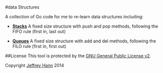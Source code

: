 #data Structures

A collection of Go code for me to re-learn data structures including:

* [**Stacks**](/stack)
    A fixed size structure with push and pop methods, following the FIFO rule (first in, last out)
    
* [**Queues**](/queue)
    A fixed size structure with add and del methods, following the FILO rule (first in, first out)

##License
This tool is protected by the [GNU General Public License v2](http://www.gnu.org/licenses/gpl-2.0.html).

Copyright [Jeffrey Hann](http://jeffreyhann.ca/) 2014
